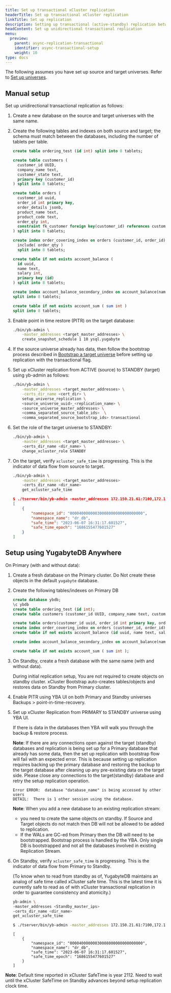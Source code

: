 ```yaml
---
title: Set up transactional xCluster replication
headerTitle: Set up transactional xCluster replication
linkTitle: Set up replication
description: Setting up transactional (active-standby) replication between universes
headContent: Set up unidirectional transactional replication
menu:
  preview:
    parent: async-replication-transactional
    identifier: async-transactional-setup
    weight: 10
type: docs
---
```


The following assumes you have set up source and target universes. Refer to [Set up universes](../async-replication/#set-up-universes).

## Manual setup

Set up unidirectional transactional replication as follows:

1. Create a new database on the source and target universes with the same name.

1. Create the following tables and indexes on both source and target; the schema must match between the databases, including the number of tablets per table.

    ```sql
    create table ordering_test (id int) split into 8 tablets;

    create table customers (
      customer_id UUID,
      company_name text,
      customer_state text,
      primary key (customer_id)
    ) split into 8 tablets;

    create table orders (
      customer_id uuid,
      order_id int primary key,
      order_details jsonb,
      product_name text,
      product_code text,
      order_qty int,
      constraint fk_customer foreign key(customer_id) references customers(customer_id)
    ) split into 8 tablets;

    create index order_covering_index on orders (customer_id, order_id)
      include( order_qty )
      split into 8 tablets;

    create table if not exists account_balance (
      id uuid,
      name text,
      salary int,
      primary key (id)
    ) split into 8 tablets; 

    create index account_balance_secondary_index on account_balance(name)
    split into 8 tablets;

    create table if not exists account_sum ( sum int )
    split into 8 tablets;
    ```

1. Enable point in time restore (PITR) on the target database:

    ```sh
    ./bin/yb-admin \
        -master_addresses <target_master_addresses> \
        create_snapshot_schedule 1 10 ysql.yugabyte
    ```

1. If the source universe already has data, then follow the bootstrap process described in [Bootstrap a target universe](../async-replication/#bootstrap-a-target-universe) before setting up replication with the transactional flag.

1. Set up xCluster replication from ACTIVE (source) to STANDBY (target) using yb-admin as follows:

    ```sh
    ./bin/yb-admin \
        -master_addresses <target_master_addresses> \
        -certs_dir_name <cert_dir> \
        setup_universe_replication \
        <source_universe_uuid>_<replication_name> \
        <source_universe_master_addresses> \
        <comma_separated_source_table_ids>  \
        <comma_separated_source_bootstrap_ids> transactional
    ```

1. Set the role of the target universe to STANDBY:

    ```sh
    ./bin/yb-admin \
        -master_addresses <target_master_addresses> \ 
        -certs_dir_name <dir_name> \
        change_xcluster_role STANDBY
    ```

1. On the target, verify `xcluster_safe_time` is progressing. This is the indicator of data flow from source to target.

    ```sh
    ./bin/yb-admin \
        -master_addresses <target_master_addresses>
        -certs_dir_name <dir_name> 
        get_xcluster_safe_time
    ```

    ```output.json
    $ ./tserver/bin/yb-admin -master_addresses 172.150.21.61:7100,172.150.44.121:7100,172.151.23.23:7100 get_xcluster_safe_time
    [
        {
            "namespace_id": "00004000000030008000000000000000",
            "namespace_name": "dr_db",
            "safe_time": "2023-06-07 16:31:17.601527",
            "safe_time_epoch": "1686155477601527"
        }
    ]
    ```

## Setup using YugabyteDB Anywhere

On Primary (with and without data):

1. Create a fresh database on the Primary cluster. Do Not create these objects in the default `yugabyte` database.

1. Create the following tables/indexes on Primary DB

    ```sql
    create database ybdb;
    \c ybdb
    create table ordering_test (id int);
    create table customers (customer_id UUID, company_name text, customer_state text, primary key (customer_id));

    create table orders(customer_id uuid, order_id int primary key, order_details jsonb, product_name text,product_code text, order_qty int, constraint fk_customer foreign key(customer_id) references customers(customer_id));
    create index order_covering_index on orders (customer_id, order_id) include( order_qty); 
    create table if not exists account_balance (id uuid, name text, salary int, primary key (id)); 

    create index account_balance_secondary_index on account_balance(name);

    create table if not exists account_sum ( sum int );
    ```

1. On Standby, create a fresh database with the same name (with and without data).

    During initial replication setup, You are not required to create objects on standby cluster. xCluster Bootstrap auto-creates tables/objects and restores data on Standby from Primary cluster.

1. Enable PITR using YBA UI on both Primary and Standby universes
Backups > point-in-time-recovery.

1. Set up xCluster Replication from PRIMARY to STANDBY universe using YBA UI.

    If there is data in the databases then YBA will walk you through the backup & restore process.

    **Note**: If there are any connections open against the target (standby) databases and replication is being set up for a Primary database that already has some data, then the set up replication with bootstrap flow will fail with an expected error. This is because setting up replication requires backing up the primary database and restoring the backup to the target database after cleaning up any pre-existing data on the target side. Please close any connections to the target(standby) database and retry the setup replication operation.

    ```output
    Error ERROR:  database "database_name" is being accessed by other users
    DETAIL:  There is 1 other session using the database.
    ```

    **Note**: When you add a new database to an existing replication stream:

    - you need to create the same objects on standby. If Source and Target objects do not match then DB will not be allowed to be added to replication.
    - If the WALs are GC-ed from Primary then the DB will need to be bootstrapped. Bootstrap process is handled by the YBA. Only single DB is bootstrapped and not all the databases involved in existing Replication Stream.

1. On Standby, verify `xcluster_safe_time` is progressing. This is the indicator of data flow from Primary to Standby.

    (To know when to read from standby as of, YugabyteDB maintains an analog of safe time called xCluster safe time. This is the latest time it is currently safe to read as of with xCluster transactional replication in order to guarantee consistency and atomicity.)

    ```sh
    yb-admin \
    -master_addresses <Standby_master_ips>
    -certs_dir_name <dir_name> 
    get_xcluster_safe_time

    $ ./tserver/bin/yb-admin -master_addresses 172.150.21.61:7100,172.150.44.121:7100,172.151.23.23:7100 get_xcluster_safe_time
    ```

    ```output
    [
        {
            "namespace_id": "00004000000030008000000000000000",
            "namespace_name": "dr_db",
            "safe_time": "2023-06-07 16:31:17.601527",
            "safe_time_epoch": "1686155477601527"
        }
    ]
    ```

**Note**: Default time reported in xCluster SafeTime is year 2112. Need to wait until the xCluster SafeTime on Standby advances beyond setup replication clock time.
